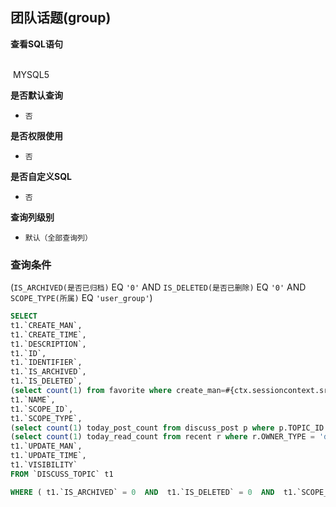 ## 团队话题(group) <!-- {docsify-ignore-all} -->



<p class="panel-title"><b>查看SQL语句</b></p>
<br>

<el-row>
&nbsp;<el-tag @click="MYSQL5 = true">MYSQL5</el-tag>
</el-row>

<br>
<p class="panel-title"><b>是否默认查询</b></p>

* `否`

<p class="panel-title"><b>是否权限使用</b></p>

* `否`

<p class="panel-title"><b>是否自定义SQL</b></p>

* `否`

<p class="panel-title"><b>查询列级别</b></p>

* `默认（全部查询列）`



### 查询条件

(`IS_ARCHIVED(是否已归档)` EQ `'0'` AND `IS_DELETED(是否已删除)` EQ `'0'` AND `SCOPE_TYPE(所属)` EQ `'user_group'`)





<el-dialog v-model="MYSQL5" title="MYSQL5">

```sql
SELECT
t1.`CREATE_MAN`,
t1.`CREATE_TIME`,
t1.`DESCRIPTION`,
t1.`ID`,
t1.`IDENTIFIER`,
t1.`IS_ARCHIVED`,
t1.`IS_DELETED`,
(select count(1) from favorite where create_man=#{ctx.sessioncontext.srfpersonid} and OWNER_ID=t1.`ID` ) AS `IS_FAVORITE`,
t1.`NAME`,
t1.`SCOPE_ID`,
t1.`SCOPE_TYPE`,
(select count(1) today_post_count from discuss_post p where p.TOPIC_ID = t1.`ID` and DATE(p.UPDATE_TIME) = curdate() ) AS `TODAY_POST_COUNT`,
(select count(1) today_read_count from recent r where r.OWNER_TYPE = 'discuss' and r.RECENT_PARENT = t1.`ID` and DATE(r.UPDATE_TIME) = curdate() ) AS `TODAY_READ_COUNT`,
t1.`UPDATE_MAN`,
t1.`UPDATE_TIME`,
t1.`VISIBILITY`
FROM `DISCUSS_TOPIC` t1 

WHERE ( t1.`IS_ARCHIVED` = 0  AND  t1.`IS_DELETED` = 0  AND  t1.`SCOPE_TYPE` = 'user_group' )
```

</el-dialog>

<script>
 const { createApp } = Vue
  createApp({
    data() {
      return {
                MYSQL5 : false
        
      }
    },
    methods: {
    }
  }).use(ElementPlus).mount('#app')
</script>